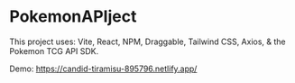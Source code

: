 # PokemonAPIject
This project uses: Vite, React, NPM, Draggable, Tailwind CSS, Axios, & the Pokemon TCG API SDK.

Demo: https://candid-tiramisu-895796.netlify.app/

